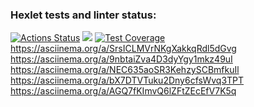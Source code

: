 ### Hexlet tests and linter status:
[![Actions Status](https://github.com/prStudentka/python-project-49/workflows/hexlet-check/badge.svg)](https://github.com/prStudentka/python-project-49/actions) 
<a href="https://codeclimate.com/github/prStudentka/python-project-49/maintainability"><img src="https://api.codeclimate.com/v1/badges/ba9849db3701e0125ea1/maintainability" /></a>
[![Test Coverage](https://api.codeclimate.com/v1/badges/ba9849db3701e0125ea1/test_coverage)](https://codeclimate.com/github/prStudentka/python-project-49/test_coverage)
https://asciinema.org/a/SrsICLMVrNKgXakkqRdl5dGvg
https://asciinema.org/a/9nbtaiZva4D3dyYgy1mkz49uI
https://asciinema.org/a/NEC635aoSR3KehzySCBmfkuIl
https://asciinema.org/a/bX7DTVTuku2Dny6cfsWvq3TPT
https://asciinema.org/a/AGQ7fKImvQ6lZFtZEcEfV7K5q
